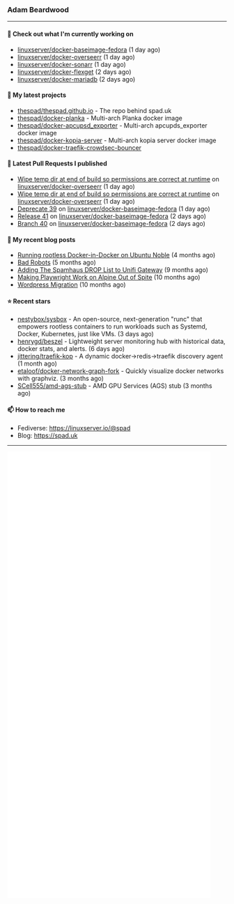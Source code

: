 ### Adam Beardwood
---
#### 👷 Check out what I'm currently working on

- [linuxserver/docker-baseimage-fedora](https://github.com/linuxserver/docker-baseimage-fedora) (1 day ago)
- [linuxserver/docker-overseerr](https://github.com/linuxserver/docker-overseerr) (1 day ago)
- [linuxserver/docker-sonarr](https://github.com/linuxserver/docker-sonarr) (1 day ago)
- [linuxserver/docker-flexget](https://github.com/linuxserver/docker-flexget) (2 days ago)
- [linuxserver/docker-mariadb](https://github.com/linuxserver/docker-mariadb) (2 days ago)

#### 🌱 My latest projects

- [thespad/thespad.github.io](https://github.com/thespad/thespad.github.io) - The repo behind spad.uk
- [thespad/docker-planka](https://github.com/thespad/docker-planka) - Multi-arch Planka docker image
- [thespad/docker-apcupsd_exporter](https://github.com/thespad/docker-apcupsd_exporter) - Multi-arch apcupds_exporter docker image
- [thespad/docker-kopia-server](https://github.com/thespad/docker-kopia-server) - Multi-arch kopia server docker image 
- [thespad/docker-traefik-crowdsec-bouncer](https://github.com/thespad/docker-traefik-crowdsec-bouncer)

#### 🔨 Latest Pull Requests I published

- [Wipe temp dir at end of build so permissions are correct at runtime](https://github.com/linuxserver/docker-overseerr/pull/43) on [linuxserver/docker-overseerr](https://github.com/linuxserver/docker-overseerr) (1 day ago)
- [Wipe temp dir at end of build so permissions are correct at runtime](https://github.com/linuxserver/docker-overseerr/pull/42) on [linuxserver/docker-overseerr](https://github.com/linuxserver/docker-overseerr) (1 day ago)
- [Deprecate 39](https://github.com/linuxserver/docker-baseimage-fedora/pull/48) on [linuxserver/docker-baseimage-fedora](https://github.com/linuxserver/docker-baseimage-fedora) (1 day ago)
- [Release 41](https://github.com/linuxserver/docker-baseimage-fedora/pull/47) on [linuxserver/docker-baseimage-fedora](https://github.com/linuxserver/docker-baseimage-fedora) (2 days ago)
- [Branch 40](https://github.com/linuxserver/docker-baseimage-fedora/pull/46) on [linuxserver/docker-baseimage-fedora](https://github.com/linuxserver/docker-baseimage-fedora) (2 days ago)

#### 📜 My recent blog posts

- [Running rootless Docker-in-Docker on Ubuntu Noble](https://www.spad.uk/posts/rootless-dind-noble/) (4 months ago)
- [Bad Robots](https://www.spad.uk/posts/bad-robots/) (5 months ago)
- [Adding The Spamhaus DROP List to Unifi Gateway](https://www.spad.uk/posts/adding-spamhaus-drop-list-to-unifi-gateway/) (9 months ago)
- [Making Playwright Work on Alpine Out of Spite](https://www.spad.uk/posts/making-playwright-work-on-alpine-out-of-spite/) (10 months ago)
- [Wordpress Migration](https://www.spad.uk/posts/wordpress-migration/) (10 months ago)

#### ⭐ Recent stars

- [nestybox/sysbox](https://github.com/nestybox/sysbox) - An open-source, next-generation &#34;runc&#34; that empowers rootless containers to run workloads such as Systemd, Docker, Kubernetes, just like VMs. (3 days ago)
- [henrygd/beszel](https://github.com/henrygd/beszel) - Lightweight server monitoring hub with historical data, docker stats, and alerts. (6 days ago)
- [jittering/traefik-kop](https://github.com/jittering/traefik-kop) - A dynamic docker-&gt;redis-&gt;traefik discovery agent (1 month ago)
- [etaloof/docker-network-graph-fork](https://github.com/etaloof/docker-network-graph-fork) - Quickly visualize docker networks with graphviz. (3 months ago)
- [SCell555/amd-ags-stub](https://github.com/SCell555/amd-ags-stub) - AMD GPU Services (AGS) stub (3 months ago)

#### 📫 How to reach me
- Fediverse: https://linuxserver.io/@spad
- Blog: https://spad.uk
---
<img src="https://raw.githubusercontent.com/thespad/thespad/main/github-metrics.svg">
